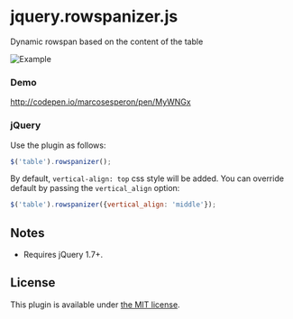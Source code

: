 # jquery.rowspanizer.js
Dynamic rowspan based on the content of the table

![Example](http://i.imgur.com/qLRHlzV.png)

### Demo

<http://codepen.io/marcosesperon/pen/MyWNGx>

### jQuery

Use the plugin as follows:

```js
$('table').rowspanizer();
```

By default, `vertical-align: top` css style will be added. You can override default by passing the `vertical_align` option:
```js
$('table').rowspanizer({vertical_align: 'middle'});
```

## Notes

* Requires jQuery 1.7+.

## License

This plugin is available under [the MIT license](http://mths.be/mit).
